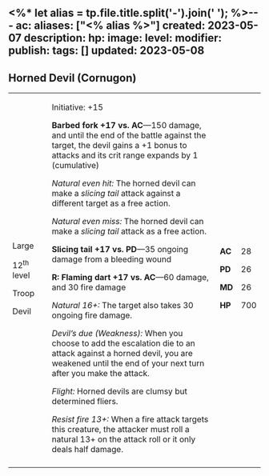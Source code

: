 <%* let alias = tp.file.title.split('-').join(' '); %>---
ac: 
aliases: ["<% alias %>"]
created: 2023-05-07
description: 
hp: 
image: 
level: 
modifier: 
publish: 
tags: []
updated: 2023-05-08
---

## Horned Devil (Cornugon)

<table>
<colgroup>
<col style="width: 16%" />
<col style="width: 71%" />
<col style="width: 5%" />
<col style="width: 6%" />
</colgroup>
<tbody>
<tr class="odd">
<td><p>Large</p>
<p>12<sup>th</sup> level</p>
<p>Troop</p>
<p>Devil</p></td>
<td><p>Initiative: +15</p>
<p><strong>Barbed fork +17 vs. AC</strong>—150 damage, and until the end
of the battle against the target, the devil gains a +1 bonus to attacks
and its crit range expands by 1 (cumulative)</p>
<p><em>Natural even hit:</em> The horned devil can make a <em>slicing
tail</em> attack against a different target as a free action.</p>
<p><em>Natural even miss:</em> The horned devil can make a <em>slicing
tail</em> attack as a free action.</p>
<p><strong>Slicing tail +17 vs. PD</strong>—35 ongoing damage from a
bleeding wound</p>
<p><strong>R: Flaming dart +17 vs. AC</strong>—60 damage, and 30 fire
damage</p>
<p><em>Natural 16+:</em> The target also takes 30 ongoing fire
damage.</p>
<p><em>Devil’s due (Weakness):</em> When you choose to add the
escalation die to an attack against a horned devil, you are weakened
until the end of your next turn after you make the attack.</p>
<p><em>Flight:</em> Horned devils are clumsy but determined fliers.</p>
<p><em>Resist fire 13+:</em> When a fire attack targets this creature,
the attacker must roll a natural 13+ on the attack roll or it only deals
half damage.</p></td>
<td><p><strong>AC</strong></p>
<p><strong>PD</strong></p>
<p><strong>MD</strong></p>
<p><strong>HP</strong></p></td>
<td><p>28</p>
<p>26</p>
<p>26</p>
<p>700</p></td>
</tr>
<tr class="even">
<td></td>
<td></td>
<td></td>
<td></td>
</tr>
</tbody>
</table>
